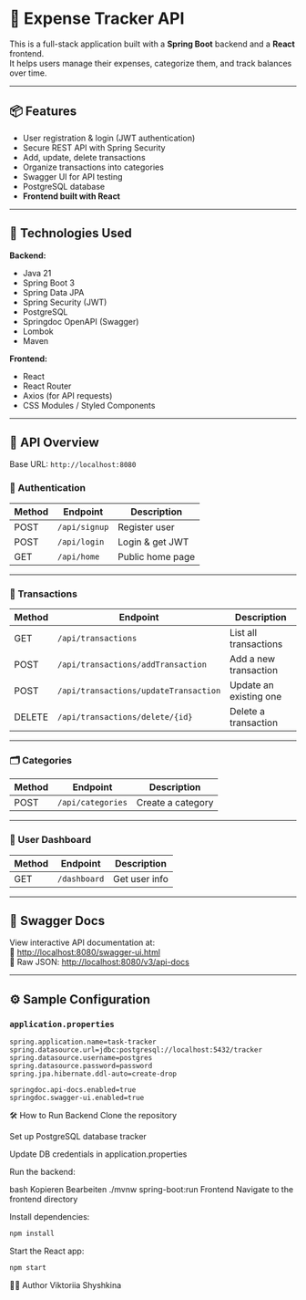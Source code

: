 # 💸 Expense Tracker API

This is a full-stack application built with a **Spring Boot** backend and a **React** frontend.  
It helps users manage their expenses, categorize them, and track balances over time.

---

## 📦 Features

- User registration & login (JWT authentication)
- Secure REST API with Spring Security
- Add, update, delete transactions
- Organize transactions into categories
- Swagger UI for API testing
- PostgreSQL database
- **Frontend built with React**

---

## 🧩 Technologies Used

**Backend:**

- Java 21
- Spring Boot 3
- Spring Data JPA
- Spring Security (JWT)
- PostgreSQL
- Springdoc OpenAPI (Swagger)
- Lombok
- Maven

**Frontend:**

- React
- React Router
- Axios (for API requests)
- CSS Modules / Styled Components

---

## 📑 API Overview

Base URL: `http://localhost:8080`

### 🔐 Authentication

| Method | Endpoint         | Description      |
|--------|------------------|------------------|
| POST   | `/api/signup`    | Register user    |
| POST   | `/api/login`     | Login & get JWT  |
| GET    | `/api/home`      | Public home page |

---

### 💼 Transactions

| Method | Endpoint                             | Description                |
|--------|--------------------------------------|----------------------------|
| GET    | `/api/transactions`                  | List all transactions      |
| POST   | `/api/transactions/addTransaction`   | Add a new transaction      |
| POST   | `/api/transactions/updateTransaction`| Update an existing one     |
| DELETE | `/api/transactions/delete/{id}`      | Delete a transaction       |

---

### 🗂️ Categories

| Method | Endpoint          | Description         |
|--------|-------------------|---------------------|
| POST   | `/api/categories` | Create a category   |

---

### 👤 User Dashboard

| Method | Endpoint     | Description       |
|--------|--------------|-------------------|
| GET    | `/dashboard` | Get user info     |

---

## 🧪 Swagger Docs

View interactive API documentation at:  
📎 [http://localhost:8080/swagger-ui.html](http://localhost:8080/swagger-ui.html)  
📎 Raw JSON: [http://localhost:8080/v3/api-docs](http://localhost:8080/v3/api-docs)

---

## ⚙️ Sample Configuration

### `application.properties`
```properties
spring.application.name=task-tracker
spring.datasource.url=jdbc:postgresql://localhost:5432/tracker
spring.datasource.username=postgres
spring.datasource.password=password
spring.jpa.hibernate.ddl-auto=create-drop

springdoc.api-docs.enabled=true
springdoc.swagger-ui.enabled=true
````
🛠 How to Run
Backend
Clone the repository

Set up PostgreSQL database tracker

Update DB credentials in application.properties

Run the backend:

bash
Kopieren
Bearbeiten
./mvnw spring-boot:run
Frontend
Navigate to the frontend directory

Install dependencies:

```bash
npm install
````
Start the React app:

```bash
npm start

````


🧑‍💻 Author
Viktoriia Shyshkina
